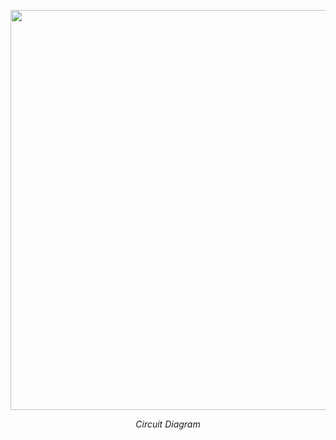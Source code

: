 <p align = "center">
<img src = "Assets/P2ckt.jpg" width = "640" height = "640" align = "center"/>
</p>
<p align = "center">
<em> Circuit Diagram </em>
</p>
